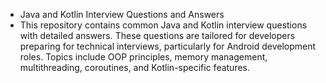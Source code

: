- Java and Kotlin Interview Questions and Answers
- This repository contains common Java and Kotlin interview questions with detailed answers. These questions are tailored for developers preparing for technical interviews, particularly for Android development roles. Topics include OOP principles, memory management, multithreading, coroutines, and Kotlin-specific features.
